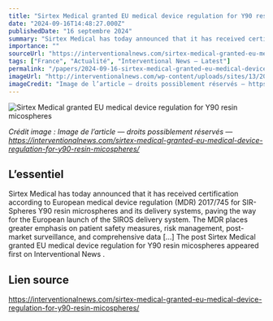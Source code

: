 ```yaml
---
title: "Sirtex Medical granted EU medical device regulation for Y90 resin micospheres"
date: "2024-09-16T14:48:27.000Z"
publishedDate: "16 septembre 2024"
summary: "Sirtex Medical has today announced that it has received certification according to European medical device regulation (MDR) 2017/745 for SIR-Spheres Y90 resin microspheres and its delivery systems, paving the way for the European launch of the SIROS delivery system. The MDR places greater emphasis on patient safety measures, risk management, post-market surveillance, and comprehensive data [&#8230;] The post Sirtex Medical granted EU medical device regulation for Y90 resin micospheres appeared first on Interventional News ."
importance: ""
sourceUrl: "https://interventionalnews.com/sirtex-medical-granted-eu-medical-device-regulation-for-y90-resin-micospheres/"
tags: ["France", "Actualité", "Interventional News — Latest"]
permalink: "/papers/2024-09-16-sirtex-medical-granted-eu-medical-device-regulation-for-y90-resin-micospheres"
imageUrl: "http://interventionalnews.com/wp-content/uploads/sites/13/2020/08/SIROS_PR.png"
imageCredit: "Image de l’article — droits possiblement réservés — https://interventionalnews.com/sirtex-medical-granted-eu-medical-device-regulation-for-y90-resin-micospheres/"
---
```


![Sirtex Medical granted EU medical device regulation for Y90 resin micospheres](http://interventionalnews.com/wp-content/uploads/sites/13/2020/08/SIROS_PR.png)

*Crédit image : Image de l’article — droits possiblement réservés — https://interventionalnews.com/sirtex-medical-granted-eu-medical-device-regulation-for-y90-resin-micospheres/*

## L’essentiel

Sirtex Medical has today announced that it has received certification according to European medical device regulation (MDR) 2017/745 for SIR-Spheres Y90 resin microspheres and its delivery systems, paving the way for the European launch of the SIROS delivery system. The MDR places greater emphasis on patient safety measures, risk management, post-market surveillance, and comprehensive data [&#8230;] The post Sirtex Medical granted EU medical device regulation for Y90 resin micospheres appeared first on Interventional News .

## Lien source

https://interventionalnews.com/sirtex-medical-granted-eu-medical-device-regulation-for-y90-resin-micospheres/
